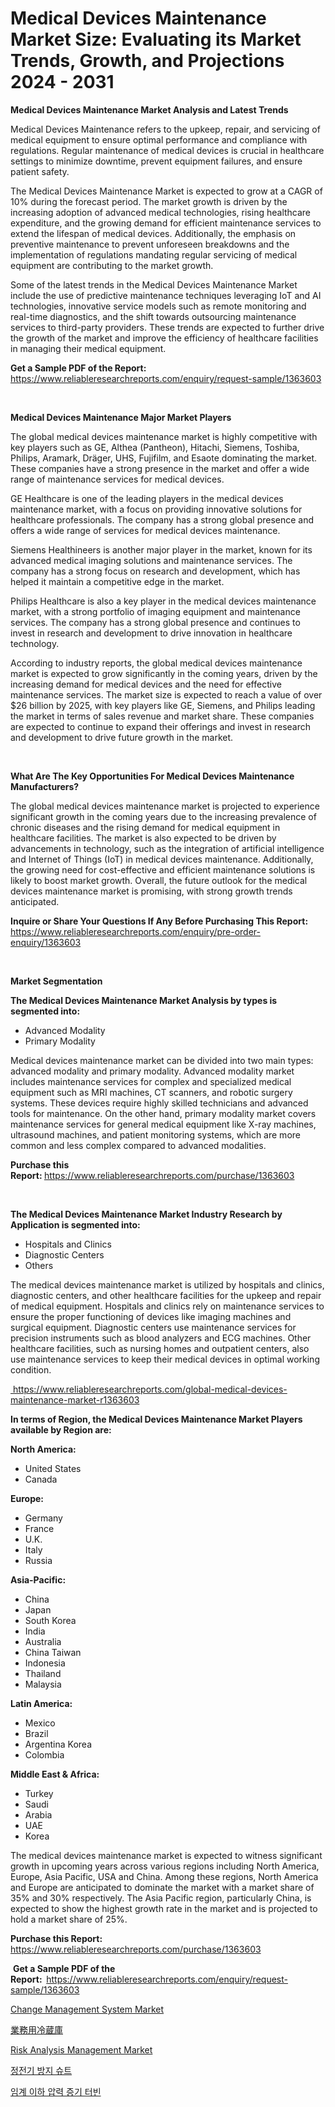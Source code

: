 <p><h1>Medical Devices Maintenance Market Size: Evaluating its Market Trends, Growth, and Projections 2024 - 2031</h1></p><p><strong>Medical Devices Maintenance Market Analysis and Latest Trends</strong></p>
<p><p>Medical Devices Maintenance refers to the upkeep, repair, and servicing of medical equipment to ensure optimal performance and compliance with regulations. Regular maintenance of medical devices is crucial in healthcare settings to minimize downtime, prevent equipment failures, and ensure patient safety.</p><p>The Medical Devices Maintenance Market is expected to grow at a CAGR of 10% during the forecast period. The market growth is driven by the increasing adoption of advanced medical technologies, rising healthcare expenditure, and the growing demand for efficient maintenance services to extend the lifespan of medical devices. Additionally, the emphasis on preventive maintenance to prevent unforeseen breakdowns and the implementation of regulations mandating regular servicing of medical equipment are contributing to the market growth.</p><p>Some of the latest trends in the Medical Devices Maintenance Market include the use of predictive maintenance techniques leveraging IoT and AI technologies, innovative service models such as remote monitoring and real-time diagnostics, and the shift towards outsourcing maintenance services to third-party providers. These trends are expected to further drive the growth of the market and improve the efficiency of healthcare facilities in managing their medical equipment.</p></p>
<p><strong>Get a Sample PDF of the Report:&nbsp;</strong> <a href="https://www.reliableresearchreports.com/enquiry/request-sample/1363603">https://www.reliableresearchreports.com/enquiry/request-sample/1363603</a></p>
<p>&nbsp;</p>
<p><strong>Medical Devices Maintenance Major Market Players</strong></p>
<p><p>The global medical devices maintenance market is highly competitive with key players such as GE, Althea (Pantheon), Hitachi, Siemens, Toshiba, Philips, Aramark, Dräger, UHS, Fujifilm, and Esaote dominating the market. These companies have a strong presence in the market and offer a wide range of maintenance services for medical devices.</p><p>GE Healthcare is one of the leading players in the medical devices maintenance market, with a focus on providing innovative solutions for healthcare professionals. The company has a strong global presence and offers a wide range of services for medical devices maintenance.</p><p>Siemens Healthineers is another major player in the market, known for its advanced medical imaging solutions and maintenance services. The company has a strong focus on research and development, which has helped it maintain a competitive edge in the market.</p><p>Philips Healthcare is also a key player in the medical devices maintenance market, with a strong portfolio of imaging equipment and maintenance services. The company has a strong global presence and continues to invest in research and development to drive innovation in healthcare technology.</p><p>According to industry reports, the global medical devices maintenance market is expected to grow significantly in the coming years, driven by the increasing demand for medical devices and the need for effective maintenance services. The market size is expected to reach a value of over $26 billion by 2025, with key players like GE, Siemens, and Philips leading the market in terms of sales revenue and market share. These companies are expected to continue to expand their offerings and invest in research and development to drive future growth in the market.</p></p>
<p>&nbsp;</p>
<p><strong>What Are The Key Opportunities For Medical Devices Maintenance Manufacturers?</strong></p>
<p><p>The global medical devices maintenance market is projected to experience significant growth in the coming years due to the increasing prevalence of chronic diseases and the rising demand for medical equipment in healthcare facilities. The market is also expected to be driven by advancements in technology, such as the integration of artificial intelligence and Internet of Things (IoT) in medical devices maintenance. Additionally, the growing need for cost-effective and efficient maintenance solutions is likely to boost market growth. Overall, the future outlook for the medical devices maintenance market is promising, with strong growth trends anticipated.</p></p>
<p><strong>Inquire or Share Your Questions If Any Before Purchasing This Report:</strong> <a href="https://www.reliableresearchreports.com/enquiry/pre-order-enquiry/1363603">https://www.reliableresearchreports.com/enquiry/pre-order-enquiry/1363603</a></p>
<p>&nbsp;</p>
<p><strong>Market Segmentation</strong></p>
<p><strong>The Medical Devices Maintenance Market Analysis by types is segmented into:</strong></p>
<p><ul><li>Advanced Modality</li><li>Primary Modality</li></ul></p>
<p><p>Medical devices maintenance market can be divided into two main types: advanced modality and primary modality. Advanced modality market includes maintenance services for complex and specialized medical equipment such as MRI machines, CT scanners, and robotic surgery systems. These devices require highly skilled technicians and advanced tools for maintenance. On the other hand, primary modality market covers maintenance services for general medical equipment like X-ray machines, ultrasound machines, and patient monitoring systems, which are more common and less complex compared to advanced modalities.</p></p>
<p><strong>Purchase this Report:&nbsp;</strong><a href="https://www.reliableresearchreports.com/purchase/1363603">https://www.reliableresearchreports.com/purchase/1363603</a></p>
<p>&nbsp;</p>
<p><strong>The Medical Devices Maintenance Market Industry Research by Application is segmented into:</strong></p>
<p><ul><li>Hospitals and Clinics</li><li>Diagnostic Centers</li><li>Others</li></ul></p>
<p><p>The medical devices maintenance market is utilized by hospitals and clinics, diagnostic centers, and other healthcare facilities for the upkeep and repair of medical equipment. Hospitals and clinics rely on maintenance services to ensure the proper functioning of devices like imaging machines and surgical equipment. Diagnostic centers use maintenance services for precision instruments such as blood analyzers and ECG machines. Other healthcare facilities, such as nursing homes and outpatient centers, also use maintenance services to keep their medical devices in optimal working condition.</p></p>
<p><a href="https://www.reliableresearchreports.com/global-medical-devices-maintenance-market-r1363603">&nbsp;https://www.reliableresearchreports.com/global-medical-devices-maintenance-market-r1363603</a></p>
<p><strong>In terms of Region, the Medical Devices Maintenance Market Players available by Region are:</strong></p>
<p>
    <p> <strong> North America: </strong>
        <ul>
            <li>United States</li>
            <li>Canada</li>
        </ul>
        </p> 
    <p> <strong> Europe: </strong>
        <ul>
            <li>Germany</li>
            <li>France</li>
            <li>U.K.</li>
            <li>Italy</li>
            <li>Russia</li>
        </ul>
        </p> 
    <p> <strong> Asia-Pacific: </strong>
        <ul>
            <li>China</li>
            <li>Japan</li>
            <li>South Korea</li>
            <li>India</li>
            <li>Australia</li>
            <li>China Taiwan</li>
            <li>Indonesia</li>
            <li>Thailand</li>
            <li>Malaysia</li>
        </ul>
        </p> 
    <p> <strong> Latin America: </strong>
        <ul>
            <li>Mexico</li>
            <li>Brazil</li>
            <li>Argentina Korea</li>
            <li>Colombia</li>
        </ul>
        </p> 
    <p> <strong> Middle East & Africa: </strong>
        <ul>
            <li>Turkey</li>
            <li>Saudi</li>
            <li>Arabia</li>
            <li>UAE</li>
            <li>Korea</li>
        </ul>
    </p>
    </p>
<p><p>The medical devices maintenance market is expected to witness significant growth in upcoming years across various regions including North America, Europe, Asia Pacific, USA and China. Among these regions, North America and Europe are anticipated to dominate the market with a market share of 35% and 30% respectively. The Asia Pacific region, particularly China, is expected to show the highest growth rate in the market and is projected to hold a market share of 25%.</p></p>
<p><strong>Purchase this Report: </strong><a href="https://www.reliableresearchreports.com/purchase/1363603">https://www.reliableresearchreports.com/purchase/1363603</a></p>
<p>&nbsp;<strong>Get a Sample PDF of the Report:&nbsp;&nbsp;</strong><a href="https://www.reliableresearchreports.com/enquiry/request-sample/1363603">https://www.reliableresearchreports.com/enquiry/request-sample/1363603</a></p>
<p><strong></strong></p>
<p><p><a href="https://github.com/Chiragrp22/Market-Research-Report-List-6/blob/main/change-management-system-market.md">Change Management System Market</a></p><p><a href="https://github.com/laurenreichert/Market-Research-Report-List-3/blob/main/119548169313.md">業務用冷蔵庫</a></p><p><a href="https://github.com/derrinmiltonellis35gcl/Market-Research-Report-List-4/blob/main/risk-analysis-management-market.md">Risk Analysis Management Market</a></p><p><a href="https://github.com/kimvicki3212024/Market-Research-Report-List-2/blob/main/557188286614.md">정전기 방지 슈트</a></p><p><a href="https://github.com/marufmohassin05/Market-Research-Report-List-2/blob/main/130127386615.md">임계 이하 압력 증기 터빈</a></p></p>